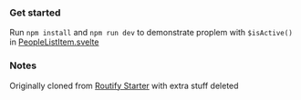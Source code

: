 ### Get started

Run `npm install` and `npm run dev` to demonstrate proplem with `$isActive()` in [PeopleListItem.svelte](src/pages/_components/PeopleListItem.svelte)

### Notes

Originally cloned from [Routify Starter](https://github.com/roxiness/routify) with extra stuff deleted
